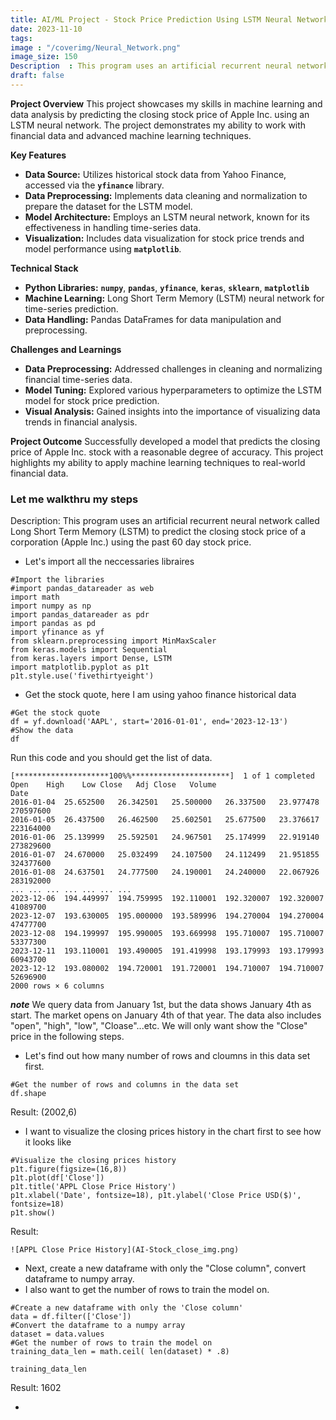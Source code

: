 ```yaml
---
title: AI/ML Project - Stock Price Prediction Using LSTM Neural Networks
date: 2023-11-10
tags: 
image : "/coverimg/Neural_Network.png"
image_size: 150
Description  : This program uses an artificial recurrent neural network...
draft: false
---
```


**Project Overview**
This project showcases my skills in machine learning and data analysis by predicting the closing stock price of Apple Inc. using an LSTM neural network. The project demonstrates my ability to work with financial data and advanced machine learning techniques.

**Key Features**

- **Data Source:** Utilizes historical stock data from Yahoo Finance, accessed via the **`yfinance`** library.
- **Data Preprocessing:** Implements data cleaning and normalization to prepare the dataset for the LSTM model.
- **Model Architecture:** Employs an LSTM neural network, known for its effectiveness in handling time-series data.
- **Visualization:** Includes data visualization for stock price trends and model performance using **`matplotlib`**.

**Technical Stack**

- **Python Libraries:** **`numpy`**, **`pandas`**, **`yfinance`**, **`keras`**, **`sklearn`**, **`matplotlib`**
- **Machine Learning:** Long Short Term Memory (LSTM) neural network for time-series prediction.
- **Data Handling:** Pandas DataFrames for data manipulation and preprocessing.

**Challenges and Learnings**

- **Data Preprocessing:** Addressed challenges in cleaning and normalizing financial time-series data.
- **Model Tuning:** Explored various hyperparameters to optimize the LSTM model for stock price prediction.
- **Visual Analysis:** Gained insights into the importance of visualizing data trends in financial analysis.

**Project Outcome**
Successfully developed a model that predicts the closing price of Apple Inc. stock with a reasonable degree of accuracy. This project highlights my ability to apply machine learning techniques to real-world financial data.


### Let me walkthru my steps
Description: This program uses an artificial recurrent neural network called Long Short Term Memory (LSTM) to predict the closing stock price of a corporation (Apple Inc.) using the past 60 day stock price. 

- Let's import all the neccessaries libraires
```
#Import the libraries
#import pandas_datareader as web
import math
import numpy as np
import pandas_datareader as pdr
import pandas as pd
import yfinance as yf
from sklearn.preprocessing import MinMaxScaler
from keras.models import Sequential
from keras.layers import Dense, LSTM
import matplotlib.pyplot as p1t
p1t.style.use('fivethirtyeight')
```

- Get the stock quote, here I am using yahoo finance historical data
```
#Get the stock quote
df = yf.download('AAPL', start='2016-01-01', end='2023-12-13')
#Show the data
df
```
Run this code and you should get the list of data.
```
[*********************100%%**********************]  1 of 1 completed
Open	High	Low	Close	Adj Close	Volume
Date						
2016-01-04	25.652500	26.342501	25.500000	26.337500	23.977478	270597600
2016-01-05	26.437500	26.462500	25.602501	25.677500	23.376617	223164000
2016-01-06	25.139999	25.592501	24.967501	25.174999	22.919140	273829600
2016-01-07	24.670000	25.032499	24.107500	24.112499	21.951855	324377600
2016-01-08	24.637501	24.777500	24.190001	24.240000	22.067926	283192000
...	...	...	...	...	...	...
2023-12-06	194.449997	194.759995	192.110001	192.320007	192.320007	41089700
2023-12-07	193.630005	195.000000	193.589996	194.270004	194.270004	47477700
2023-12-08	194.199997	195.990005	193.669998	195.710007	195.710007	53377300
2023-12-11	193.110001	193.490005	191.419998	193.179993	193.179993	60943700
2023-12-12	193.080002	194.720001	191.720001	194.710007	194.710007	52696900
2000 rows × 6 columns
```
***note***
We query data from January 1st, but the data shows January 4th as start. The market opens on January 4th of that year. The data also includes "open", "high", "low", "Cloase"...etc. We will only want show the "Close" price in the following steps.

- Let's find out how many number of rows and cloumns in this data set first.
```
#Get the number of rows and columns in the data set
df.shape
```
Result: (2002,6)

- I want to visualize the closing prices history in the chart first to see how it looks like
```
#Visualize the closing prices history
p1t.figure(figsize=(16,8))
p1t.plot(df['Close'])
p1t.title('APPL Close Price History')
p1t.xlabel('Date', fontsize=18), p1t.ylabel('Close Price USD($)', fontsize=18)
p1t.show()
```
Result:
```
![APPL Close Price History](AI-Stock_close_img.png)
```
- Next, create a new dataframe with only the "Close column", convert dataframe to numpy array.
- I also want to get the number of rows to train the model on.
```
#Create a new dataframe with only the 'Close column'
data = df.filter(['Close'])
#Convert the dataframe to a numpy array
dataset = data.values
#Get the number of rows to train the model on
training_data_len = math.ceil( len(dataset) * .8)

training_data_len
```
Result: 1602

- 